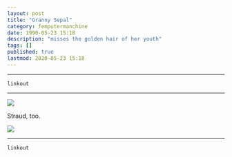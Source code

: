 ```yaml
---
layout: post
title: "Granny Sepal"
category: femputermanchine
date: 1990-05-23 15:18
description: "misses the golden hair of her youth"
tags: []
published: true
lastmod: 2020-05-23 15:18
---
```


*****

`linkout`

*****

<img src="{{ site.url }}/assets/img/ca40.jpg" />

Straud, too.

<img src="{{ site.url }}/assets/img/ca41.jpg" />


*****
`linkout`
